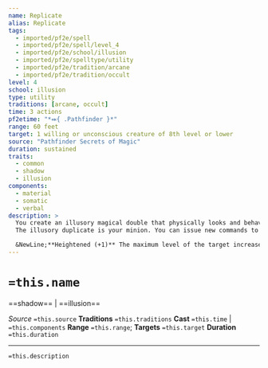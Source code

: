 ```yaml
---
name: Replicate
alias: Replicate
tags:
  - imported/pf2e/spell
  - imported/pf2e/spell/level_4
  - imported/pf2e/school/illusion
  - imported/pf2e/spelltype/utility
  - imported/pf2e/tradition/arcane
  - imported/pf2e/tradition/occult
level: 4
school: illusion
type: utility
traditions: [arcane, occult]
time: 3 actions
pf2etime: "*⬽{ .Pathfinder }*"
range: 60 feet
target: 1 willing or unconscious creature of 8th level or lower
source: "Pathfinder Secrets of Magic"
duration: sustained
traits:
  - common
  - shadow
  - illusion
components:
  - material
  - somatic
  - verbal
description: >
  You create an illusory magical double that physically looks and behaves very similarly to the target. This double is limited to moving, Interacting, speaking short sentences, and other similar basic tasks. It is unable to cast spells, attack, or use any complex skills.
  The illusory duplicate is your minion. You can issue new commands to the double as part of Sustaining the Spell. You can command the duplicate telepathically as long as the spell lasts, provided it's within 1 mile of you. You can switch between using your own senses and the duplicate's senses with a single action, which has the concentrate trait. The illusory duplicate has the same statistics as the original creature, except it doesn't have any of the original's item bonuses, and it has one quarter of the original's Hit Points. If the double's Hit Points are reduced to 0, the spell ends.

  &NewLine;**Heightened (+1)** The maximum level of the target increases by 2.
---
```

# `=this.name`
==shadow== | ==illusion==

*Source* `=this.source`
**Traditions** `=this.traditions`
**Cast** `=this.time` | `=this.components`
**Range** `=this.range`; **Targets** `=this.target`
**Duration** `=this.duration`

***
`=this.description`